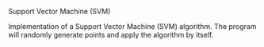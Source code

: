 Support Vector Machine (SVM) 

Implementation of a Support Vector Machine (SVM) algorithm.
The program will randomly generate points and apply the algorithm by itself.
